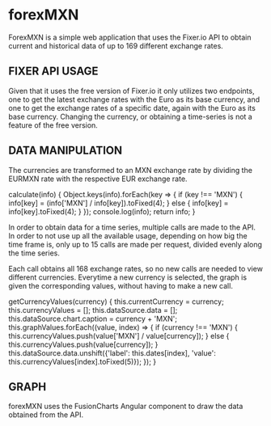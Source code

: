 # forexMXN

ForexMXN is a simple web application that uses the Fixer.io API to obtain current and historical data of up to 169 different exchange rates.

## FIXER API USAGE

Given that it uses the free version of Fixer.io it only utilizes two endpoints, one to get the latest exchange rates with the Euro as its base currency, and one to get the exchange rates of a specific date, again with the Euro as its base currency. Changing the currency, or obtaining a time-series is not a feature of the free version.

## DATA MANIPULATION

The currencies are transformed to an MXN exchange rate by dividing the EURMXN rate with the respective EUR exchange rate.

  calculate(info) {
    Object.keys(info).forEach(key => {
      if (key !== 'MXN') {
        info[key] = (info['MXN'] / info[key]).toFixed(4);
      } else {
        info[key] = info[key].toFixed(4);
      }
     });
     console.log(info);
   return info;
  }
  
In order to obtain data for a time series, multiple calls are made to the API. In order to not use up all the available usage, depending on how big the time frame is, only up to 15 calls are made per request, divided evenly along the time series.

Each call obtains all 168 exchange rates, so no new calls are needed to view different currencies. Everytime a new currency is selected, the graph is given the corresponding values, without having to make a new call.

  getCurrencyValues(currency) {
    this.currentCurrency = currency;
    this.currencyValues = [];
    this.dataSource.data = [];
    this.dataSource.chart.caption = currency + 'MXN';
    this.graphValues.forEach((value, index) => {
      if (currency !== 'MXN') {
        this.currencyValues.push(value['MXN'] / value[currency]);
      } else {
        this.currencyValues.push(value[currency]);
      }
      this.dataSource.data.unshift({'label': this.dates[index], 'value': this.currencyValues[index].toFixed(5)});
    });
  }

## GRAPH

forexMXN uses the FusionCharts Angular component to draw the data obtained from the API.

